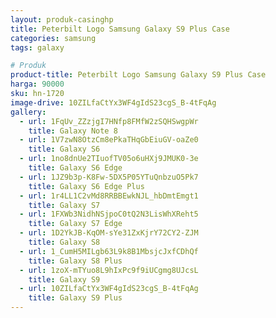```yaml
---
layout: produk-casinghp
title: Peterbilt Logo Samsung Galaxy S9 Plus Case
categories: samsung
tags: galaxy

# Produk
product-title: Peterbilt Logo Samsung Galaxy S9 Plus Case
harga: 90000
sku: hn-1720
image-drive: 10ZILfaCtYx3WF4gIdS23cgS_B-4tFqAg
gallery:
  - url: 1FqUv_ZZzjgI7HNfp8FMfW2zSQHSwgpWr
    title: Galaxy Note 8
  - url: 1V7zwN8OtzCm8ePkaTHqGbEiuGV-oaZe0
    title: Galaxy S6
  - url: 1no8dnUe2TIuofTV05o6uHXj9JMUK0-3e
    title: Galaxy S6 Edge
  - url: 1JZ9b3p-K8Fw-5DX5P05YTuQnbzuO5Pk7
    title: Galaxy S6 Edge Plus
  - url: 1r4LL1C2vMd8RRBBEwkNJL_hbDmtEmgt1
    title: Galaxy S7
  - url: 1FXWb3NidhNSjpoC0tQ2N3LisWhXReht5
    title: Galaxy S7 Edge
  - url: 1D2YkJB-KqOM-sYe31ZxKjrY72CY2-ZJM
    title: Galaxy S8
  - url: 1_CumH5MILgb63L9k8B1MbsjcJxfCDhQf
    title: Galaxy S8 Plus
  - url: 1zoX-mTYuo8L9hIxPc9f9iUCgmg8UJcsL
    title: Galaxy S9
  - url: 10ZILfaCtYx3WF4gIdS23cgS_B-4tFqAg
    title: Galaxy S9 Plus
---
```

